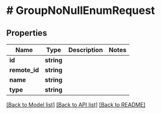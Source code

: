 # # GroupNoNullEnumRequest

## Properties

Name | Type | Description | Notes
------------ | ------------- | ------------- | -------------
**id** | **string** |  |
**remote_id** | **string** |  |
**name** | **string** |  |
**type** | **string** |  |

[[Back to Model list]](../../README.md#models) [[Back to API list]](../../README.md#endpoints) [[Back to README]](../../README.md)
